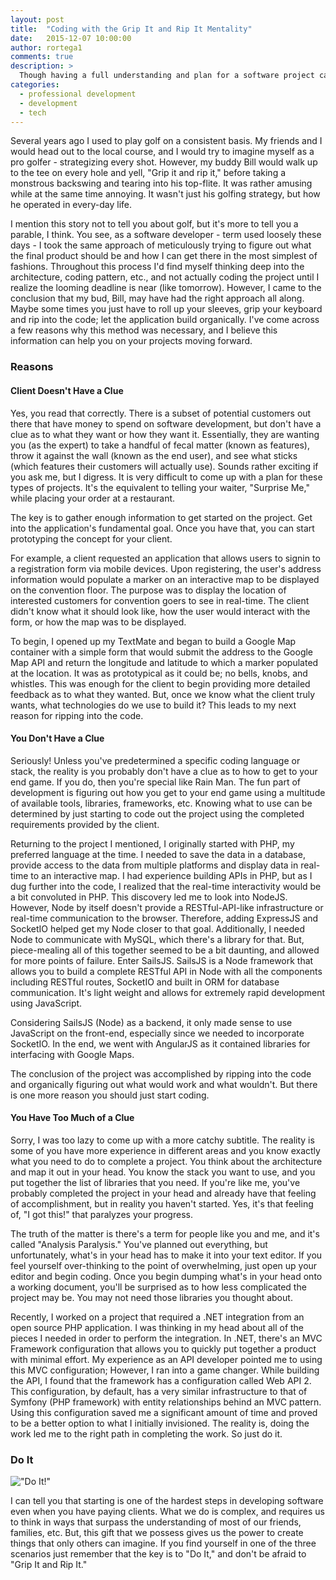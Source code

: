 ```yaml
---
layout: post
title:  "Coding with the Grip It and Rip It Mentality"
date:   2015-12-07 10:00:00
author: rortega1
comments: true
description: >
  Though having a full understanding and plan for a software project can be very efficient in theory, sometimes you just have to tear into the code and figure it out as you go.  You can read about some of the benefits of a "Grip It and Rip It" mentality and situations that warrant that methodology. 
categories:
  - professional development
  - development
  - tech
---
```


Several years ago I used to play golf on a consistent basis.  My friends and I would head out to the local course, and I would try to imagine myself as a pro golfer - strategizing every shot.  However, my buddy Bill would walk up to the tee on every hole and yell, "Grip it and rip it," before taking a monstrous backswing and tearing into his top-flite.  It was rather amusing while at the same time annoying.  It wasn't just his golfing strategy, but how he operated in every-day life.

I mention this story not to tell you about golf, but it's more to tell you a parable, I think.  You see, as a software developer - term used loosely these days - I took the same approach of meticulously trying to figure out what the final product should be and how I can get there in the most simplest of fashions.  Throughout this process I'd find myself thinking deep into the architecture, coding pattern, etc., and not actually coding the project until I realize the looming deadline is near (like tomorrow).  However, I came to the conclusion that my bud, Bill, may have had the right approach all along.  Maybe some times you just have to roll up your sleeves, grip your keyboard and rip into the code; let the application build organically.  I've come across a few reasons why this method was necessary, and I believe this information can help you on your projects moving forward.

### Reasons

#### Client Doesn't Have a Clue

Yes, you read that correctly.  There is a subset of potential customers out there that have money to spend on software development, but don't have a clue as to what they want or how they want it.  Essentially, they are wanting you (as the expert) to take a handful of fecal matter (known as features), throw it against the wall (known as the end user), and see what sticks (which features their customers will actually use).  Sounds rather exciting if you ask me, but I digress.  It is very difficult to come up with a plan for these types of projects.  It's the equivalent to telling your waiter, "Surprise Me," while placing your order at a restaurant.

The key is to gather enough information to get started on the project.  Get into the application's fundamental goal.  Once you have that, you can start prototyping the concept for your client.     

For example, a client requested an application that allows users to signin to a registration form via mobile devices.  Upon registering, the user's address information would populate a marker on an interactive map to be displayed on the convention floor.  The purpose was to display the location of interested customers for convention goers to see in real-time.  The client didn't know what it should look like, how the user would interact with the form, or how the map was to be displayed.

To begin, I opened up my TextMate and began to build a Google Map container with a simple form that would submit the address to the Google Map API and return the longitude and latitude to which a marker populated at the location.  It was as prototypical as it could be; no bells, knobs, and whistles.  This was enough for the client to begin providing more detailed feedback as to what they wanted.  But, once we know what the client truly wants, what technologies do we use to build it?  This leads to my next reason for ripping into the code.

#### You Don't Have a Clue

Seriously!  Unless you've predetermined a specific coding language or stack, the reality is you probably don't have a clue as to how to get to your end game.  If you do, then you're special like Rain Man.  The fun part of development is figuring out how you get to your end game using a multitude of available tools, libraries, frameworks, etc.  Knowing what to use can be determined by just starting to code out the project using the completed requirements provided by the client.

Returning to the project I mentioned, I originally started with PHP, my preferred language at the time.  I needed to save the data in a database, provide access to the data from multiple platforms and display data in real-time to an interactive map.  I had experience building APIs in PHP, but as I dug further into the code, I realized that the real-time interactivity would be a bit convoluted in PHP.  This discovery led me to look into NodeJS.  However, Node by itself doesn't provide a RESTful-API-like infrastructure or real-time communication to the browser.  Therefore, adding ExpressJS and SocketIO helped get my Node closer to that goal.  Additionally, I needed Node to communicate with MySQL, which there's a library for that.  But, piece-mealing all of this together seemed to be a bit daunting, and allowed for more points of failure.  Enter SailsJS.  SailsJS is a Node framework that allows you to build a complete RESTful API in Node with all the components including RESTful routes, SocketIO and built in ORM for database communication.  It's light weight and allows for extremely rapid development using JavaScript.

Considering SailsJS (Node) as a backend, it only made sense to use JavaScript on the front-end, especially since we needed to incorporate SocketIO.  In the end, we went with AngularJS as it contained libraries for interfacing with Google Maps.

The conclusion of the project was accomplished by ripping into the code and organically figuring out what would work and what wouldn't.  But there is one more reason you should just start coding.

#### You Have Too Much of a Clue

Sorry, I was too lazy to come up with a more catchy subtitle.  The reality is some of you have more experience in different areas and you know exactly what you need to do to complete a project.  You think about the architecture and map it out in your head.  You know the stack you want to use, and you put together the list of libraries that you need.  If you're like me, you've probably completed the project in your head and already have that feeling of accomplishment, but in reality you haven't started.  Yes, it's that feeling of, "I got this!" that paralyzes your progress.

The truth of the matter is there's a term for people like you and me, and it's called "Analysis Paralysis."  You've planned out everything, but unfortunately, what's in your head has to make it into your text editor.  If you feel yourself over-thinking to the point of overwhelming, just open up your editor and begin coding.  Once you begin dumping what's in your head onto a working document, you'll be surprised as to how less complicated the project may be.  You may not need those libraries you thought about.

Recently, I worked on a project that required a .NET integration from an open source PHP application.  I was thinking in my head about all of the pieces I needed in order to perform the integration.  In .NET, there's an MVC Framework configuration that allows you to quickly put together a product with minimal effort.  My experience as an API developer pointed me to using this MVC configuration; However, I ran into a game changer.  While building the API, I found that the framework has a configuration called Web API 2.  This configuration, by default, has a very similar infrastructure to that of Symfony (PHP framework) with entity relationships behind an MVC pattern.  Using this configuration saved me a significant amount of time and proved to be a better option to what I initially invisioned.  The reality is, doing the work led me to the right path in completing the work.  So just do it.

### Do It

!["Do It!"](/assets/authors/rey/doit.png)

I can tell you that starting is one of the hardest steps in developing software even when you have paying clients.  What we do is complex, and requires us to think in ways that surpass the understanding of most of our friends, families, etc.  But, this gift that we possess gives us the power to create things that only others can imagine.  If you find yourself in one of the three scenarios just remember that the key is to "Do It," and don't be afraid to "Grip It and Rip It."